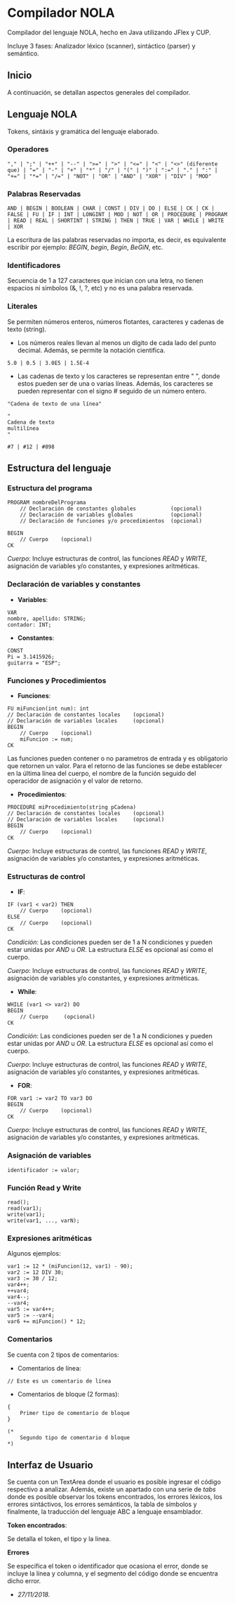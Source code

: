 # Compilador NOLA

Compilador del lenguaje NOLA, hecho en Java utilizando JFlex y CUP.

Incluye 3 fases: Analizador léxico (scanner), sintáctico (parser) y semántico. 


## Inicio

A continuación, se detallan aspectos generales del compilador.

## Lenguaje NOLA

Tokens, sintáxis y gramática del lenguaje elaborado.

### Operadores

```
"," | ";" | "++" | "--" | ">=" | ">" | "<=" | "<" | "<>" (diferente que) | "=" | "-" | "+" | "*" | "/" | "(" | ")" | ":=" | "." | ":" | "+=" | "*=" | "/=" | "NOT" | "OR" | "AND" | "XOR" | "DIV" | "MOD"
```

### Palabras Reservadas

```
AND | BEGIN | BOOLEAN | CHAR | CONST | DIV | DO | ELSE | CK | CK | FALSE | FU | IF | INT | LONGINT | MOD | NOT | OR | PROCEDURE | PROGRAM | READ | REAL | SHORTINT | STRING | THEN | TRUE | VAR | WHILE | WRITE | XOR	
```

La escritura de las palabras reservadas no importa, es decir, es equivalente escribir por ejemplo: *BEGIN*, *begin*, *Begin*, *BeGiN*, etc.

### Identificadores

Secuencia de 1 a 127 caracteres que inician con una letra, no tienen espacios ni simbolos (&, !, ?, etc) y no es una palabra reservada.

### Literales

Se permiten números enteros, números flotantes, caracteres y cadenas de texto (string).

- Los números reales llevan al menos un dígito de cada lado del punto decimal. Además, se permite la notación cientifica.

```
5.0 | 0.5 | 3.0E5 | 1.5E-4
```

- Las cadenas de texto y los caracteres se representan entre " ", donde estos pueden ser de una o varias líneas. Además, los caracteres se pueden representar con el signo # seguido de un número entero.

```
"Cadena de texto de una línea"

"
Cadena de texto
multilínea
"

#7 | #12 | #898
``` 

## Estructura del lenguaje

### Estructura del programa

```
PROGRAM nombreDelPrograma
    // Declaración de constantes globales           (opcional)
    // Declaración de variables globales            (opcional)
    // Declaración de funciones y/o procedimientos  (opcional)

BEGIN
    // Cuerpo    (opcional)
CK
```

*Cuerpo*: Incluye estructuras de control, las funciones *READ* y *WRITE*, asignación de variables y/o constantes, y expresiones aritméticas.

### Declaración de variables y constantes

* **Variables**:

```
VAR
nombre, apellido: STRING;
contador: INT;
```

* **Constantes**:

```
CONST
Pi = 3.1415926;
guitarra = "ESP";
```

### Funciones y Procedimientos

* **Funciones**:

```
FU miFuncion(int num): int
// Declaración de constantes locales    (opcional)
// Declaración de variables locales     (opcional)
BEGIN
    // Cuerpo    (opcional)
    miFuncion := num;
CK
```

Las funciones pueden contener o no parametros de entrada y es obligatorio que retornen un valor. Para el retorno de las funciones se debe establecer en la última línea del cuerpo, el nombre de la función seguido del operacidor de asignación y el valor de retorno.

* **Procedimientos**:

```
PROCEDURE miProcedimiento(string pCadena)
// Declaración de constantes locales    (opcional)
// Declaración de variables locales     (opcional)
BEGIN
    // Cuerpo    (opcional)
CK
```

*Cuerpo*: Incluye estructuras de control, las funciones *READ* y *WRITE*, asignación de variables y/o constantes, y expresiones aritméticas.

### Estructuras de control

* **IF**:

```
IF (var1 < var2) THEN
    // Cuerpo    (opcional)
ELSE
    // Cuerpo    (opcional)
CK
```

*Condición*: Las condiciones pueden ser de 1 a N condiciones y pueden estar unidas por *AND* u *OR*. La estructura *ELSE* es opcional así como el cuerpo.

*Cuerpo*: Incluye estructuras de control, las funciones *READ* y *WRITE*, asignación de variables y/o constantes, y expresiones aritméticas.

* **While**:

```
WHILE (var1 <> var2) DO
BEGIN
    // Cuerpo     (opcional)
CK
```

*Condición*: Las condiciones pueden ser de 1 a N condiciones y pueden estar unidas por *AND* u *OR*. La estructura *ELSE* es opcional así como el cuerpo.

*Cuerpo*: Incluye estructuras de control, las funciones *READ* y *WRITE*, asignación de variables y/o constantes, y expresiones aritméticas.


* **FOR**:

```
FOR var1 := var2 TO var3 DO
BEGIN
    // Cuerpo    (opcional)
CK
```

*Cuerpo*: Incluye estructuras de control, las funciones *READ* y *WRITE*, asignación de variables y/o constantes, y expresiones aritméticas.

### Asignación de variables

```
identificador := valor;
```

### Función Read y Write

```
read(); 
read(var1); 
write(var1); 
write(var1, ..., varN);
```

### Expresiones aritméticas

Algunos ejemplos:

```
var1 := 12 * (miFuncion(12, var1) - 90);
var2 := 12 DIV 30;
var3 := 30 / 12;
var4++;
++var4;
var4--;
--var4;
var5 := var4++;
var5 := --var4;
var6 += miFuncion() * 12;
```

### Comentarios

Se cuenta con 2 tipos de comentarios:
- Comentarios de línea:

```
// Este es un comentario de línea
```

- Comentarios de bloque (2 formas):

```
{
    Primer tipo de comentario de bloque
}
```

```
(*
    Segundo tipo de comentario d bloque
*)
```

## Interfaz de Usuario

Se cuenta con un TextArea donde el usuario es posible ingresar el código respectivo a analizar. Además, existe un apartado con una serie de *tabs* donde es posible observar los tokens encontrados, los errores léxicos, los errores sintáctivos, los errores semánticos, la tabla de símbolos y finalmente, la traducción del lenguaje ABC a lenguaje ensamblador.

**Token encontrados**:

Se detalla el token, el tipo y la linea.

**Errores**

Se especifica el token o identificador que ocasiona el error, donde se incluye la línea y columna, y el segmento del código donde se encuentra dicho error.



* *27/11/2018.*
